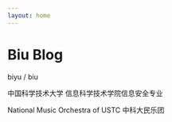 ```yaml
---
layout: home
---
```

# Biu Blog

biyu / biu

中国科学技术大学 信息科学技术学院信息安全专业

National Music Orchestra of USTC 中科大民乐团
